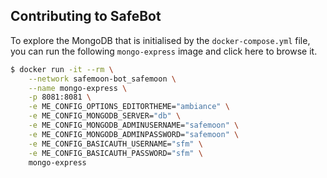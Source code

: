 ## Contributing to SafeBot

To explore the MongoDB that is initialised by the `docker-compose.yml` file, you can run the following `mongo-express` image and click here to browse it.

```bash
$ docker run -it --rm \
    --network safemoon-bot_safemoon \
    --name mongo-express \
    -p 8081:8081 \
    -e ME_CONFIG_OPTIONS_EDITORTHEME="ambiance" \
    -e ME_CONFIG_MONGODB_SERVER="db" \
    -e ME_CONFIG_MONGODB_ADMINUSERNAME="safemoon" \
    -e ME_CONFIG_MONGODB_ADMINPASSWORD="safemoon" \
    -e ME_CONFIG_BASICAUTH_USERNAME="sfm" \
    -e ME_CONFIG_BASICAUTH_PASSWORD="sfm" \
    mongo-express
```
